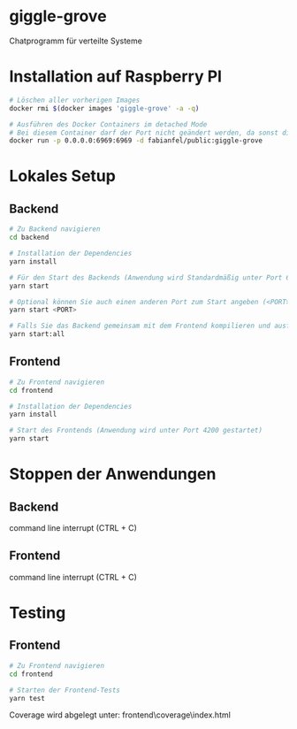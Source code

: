 # giggle-grove

Chatprogramm für verteilte Systeme

# Installation auf Raspberry PI

```bash
# Löschen aller vorherigen Images
docker rmi $(docker images 'giggle-grove' -a -q)

# Ausführen des Docker Containers im detached Mode
# Bei diesem Container darf der Port nicht geändert werden, da sonst die interne Produktionskonfiguration nicht weiter funktioniert 
docker run -p 0.0.0.0:6969:6969 -d fabianfel/public:giggle-grove
```

# Lokales Setup
## Backend
```bash
# Zu Backend navigieren
cd backend

# Installation der Dependencies
yarn install

# Für den Start des Backends (Anwendung wird Standardmäßig unter Port 6969 gestartet)
yarn start

# Optional können Sie auch einen anderen Port zum Start angeben (<PORT> Placeholder durch Port ersetzen) (Standardmäßig werden Port 6969, 6970 und 6971 unterstützt für das lokale Setup)
yarn start <PORT>

# Falls Sie das Backend gemeinsam mit dem Frontend kompilieren und ausführen wollen
yarn start:all
```
## Frontend
```bash
# Zu Frontend navigieren
cd frontend

# Installation der Dependencies
yarn install

# Start des Frontends (Anwendung wird unter Port 4200 gestartet)
yarn start
```

# Stoppen der Anwendungen
## Backend
command line interrupt (CTRL + C)
## Frontend
command line interrupt (CTRL + C)

# Testing
## Frontend
```bash
# Zu Frontend navigieren
cd frontend

# Starten der Frontend-Tests
yarn test
```
Coverage wird abgelegt unter: frontend\coverage\index.html
